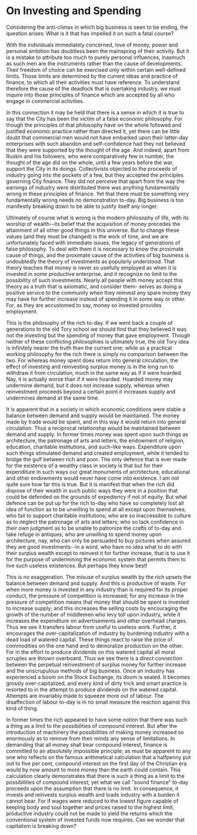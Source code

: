 # On Investing and Spending

Considering the anti-climax in which big business is seen to be ending, the question arises: What is it that has impelled it on such a fatal course?

With the individuals immediately concerned, love of money, power and personal ambition has doubtless been the mainspring of their activity. But it is a mistake to attribute too much to purely personal influences, inasmuch as such men are the instruments rather than the cause of developments. Their freedom of choice can be exercised only within certain well-defined limits. Those limits are determined by the current ideas and practice of finance, to which all their activities must have reference. To understand therefore the cause of the deadlock that is overtaking industry, we must inquire into those principles of finance which are accepted by all who engage in commercial activities.

In this connection it may be held that there is a sense in which it is true to say that the City has been the victim of a false economic philosophy. For though the principles of that philosophy have on the whole followed and justified economic practice rather than directed it, yet there can be little doubt that commercial men would not have embarked upon their latter-day enterprises with such abandon and self-confidence had they not believed that they were supported by the thought of the age. And indeed, apart from Ruskin and his followers, who were comparatively few in number, the thought of the age did on the whole, until a few years before the war, support the City in its doings. Collectivists objected to the proceeds of industry going into the pockets of a few, but they accepted the principles governing City finance. They did not perceive that apart from the way the earnings of industry were distributed there was anything fundamentally wrong in these principles of finance. Yet that there must be something very fundamentally wrong needs no demonstration to-day. Big business is too manifestly breaking down to be able to justify itself any longer.

Ultimately of course what is wrong is the modern philosophy of life, with its worship of wealth--its belief that the acquisition of money precedes the attainment of all other good things in this universe. But to change these values (and they must be changed) is the work of time, and we are unfortunately faced with immediate issues, the legacy of generations of false philosophy. To deal with them it is necessary to know the proximate cause of things, and the proximate cause of the activities of big business is undoubtedly the theory of investments as popularly understood. That theory teaches that money is never so usefully employed as when it is invested in some productive enterprise, and it recognize no limit to the possibility of such investments. Nearly all people with money accept this theory as a truth that is axiomatic, and consider them- selves as doing a positive service to the community when they reinvest any spare money they may have for further increase instead of spending it in some way or other. For, as they are accustomed to say, money so invested provides employment.

This is the philosophy of the rich to-day. If we went back a couple of generations to the old Tory school we should find that they believed it was not the investing but the spending of money that gave employment. Though neither of these conflicting philosophies is ultimately true, the old Tory idea is infinitely nearer the truth than the current one; while as a practical working philosophy for the rich there is simply no comparison between the two. For whereas money spent does return into general circulation, the effect of investing and reinvesting surplus money is in the long run to withdraw it from circulation, much in the same way as if it were hoarded. Nay, it is actually worse than if it were hoarded. Hoarded money may undermine demand, but it does not increase supply, whereas when reinvestment proceeds beyond a certain point it increases supply and undermines demand at the same time.

It is apparent that in a society in which economic conditions were stable a balance between demand and supply would be maintained. The money made by trade would be spent, and in this way it would return into general circulation. Thus a reciprocal relationship would be maintained between demand and supply. In former times money was spent upon such things as architecture, the patronage of arts and letters, the endowment of religion, education, charitable institutions, and such-like ways. Expenditure upon such things stimulated demand and created employment, while it tended to bridge the gulf between rich and poor. The only defence that is ever made for the existence of a wealthy class in society is that but for their expenditure in such ways our great monuments of architecture, educational and other endowments would never have come into existence. I am not quite sure how far this is true. But it is manifest that when the rich did dispose of their wealth in such public ways they were in a position that could be defended on the grounds of expediency if not of equity. But what defence can be put up for the rich to-day who have so completely lost all idea of function as to be unwilling to spend at all except upon themselves; who fail to support charitable institutions; who are so inaccessible to culture as to neglect the patronage of arts and letters; who so lack confidence in their own judgment as to be unable to patronize the crafts of to-day and take refuge in antiques; who are unwilling to spend money upon architecture, nay, who can only be persuaded to buy pictures when assured they are good investments--in a word, who have no idea what to do with their surplus wealth except to reinvest it for further increase, that is to use it for the purpose of undermining the economic system that permits them to live such useless existences. But perhaps they know best!

This is no exaggeration. The misuse of surplus wealth by the rich upsets the balance between demand and supply. And this is productive of waste. For when more money is invested in any industry than is required for its proper conduct, the pressure of competition is increased; for any increase in the pressure of competition means that money that should be spent is invested to increase supply; and this increases the selling costs by encouraging the growth of the number of middlemen who levy toll upon industry, while it increases the expenditure on advertisements and other overhead charges. Thus we see it transfers labour from useful to useless work. Further, it encourages the over-capitalization of industry by burdening industry with a dead load of watered capital. These things react to raise the price of commodities on the one hand and to demoralize production on the other. For in the effort to produce dividends on this watered capital all moral scruples are thrown overboard. Thus we see there is a direct connection between the perpetual reinvestment of surplus money for further increase and the unscrupulous methods of big business. Once an industry has experienced a boom on the Stock Exchange, its doom is sealed. It becomes grossly over-capitalized, and every kind of dirty trick and smart practice is resorted to in the attempt to produce dividends on the watered capital. Attempts are invariably made to squeeze more out of labour. The disaffection of labour to-day is in no small measure the reaction against this kind of thing.

In former times the rich appeared to have some notion that there was such a thing as a limit to the possibilities of compound interest. But after the introduction of machinery the possibilities of making money increased so enormously as to remove from their minds any sense of limitations. In demanding that all money shall bear compound interest, finance is committed to an absolutely impossible principle; as must be apparent to any one who reflects on the famous arithmetical calculation that a halfpenny put out to five per cent, compound interest on the first day of the Christian era would by now amount to more money than the earth could contain. This calculation clearly demonstrates that there is such a thing as a limit to the possibilities of compound interest; yet what we call "sound finance" to-day proceeds upon the assumption that there is no limit. In consequence, it invests and reinvests surplus wealth and loads industry with a burden it cannot bear. For if wages were reduced to the lowest figure capable of keeping body and soul together and prices raised to the highest limit, productive industry could not be made to yield the returns which the conventional system of invested funds now requires. Can we wonder that capitalism is breaking down?
